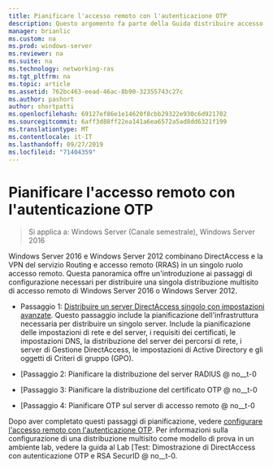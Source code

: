 ```yaml
---
title: Pianificare l'accesso remoto con l'autenticazione OTP
description: Questo argomento fa parte della Guida distribuire accesso remoto con l'autenticazione OTP in Windows Server 2016.
manager: brianlic
ms.custom: na
ms.prod: windows-server
ms.reviewer: na
ms.suite: na
ms.technology: networking-ras
ms.tgt_pltfrm: na
ms.topic: article
ms.assetid: 762bc463-eead-46ac-8b90-32355743c27c
ms.author: pashort
author: shortpatti
ms.openlocfilehash: 69127ef86e1e14620f8cbb29322e930c6d921702
ms.sourcegitcommit: 6aff3d88ff22ea141a6ea6572a5ad8dd6321f199
ms.translationtype: MT
ms.contentlocale: it-IT
ms.lasthandoff: 09/27/2019
ms.locfileid: "71404359"
---
```

# <a name="plan-remote-access-with-otp-authentication"></a>Pianificare l'accesso remoto con l'autenticazione OTP

>Si applica a: Windows Server (Canale semestrale), Windows Server 2016

 Windows Server 2016 e Windows Server 2012 combinano DirectAccess e la VPN del servizio Routing e accesso remoto (RRAS) in un singolo ruolo accesso remoto. Questa panoramica offre un'introduzione ai passaggi di configurazione necessari per distribuire una singola distribuzione multisito di accesso remoto di Windows Server 2016 o Windows Server 2012.  
  
  
-  Passaggio 1: [Distribuire un server DirectAccess singolo con impostazioni avanzate](https://technet.microsoft.com/windows-server-docs/networking/remote-access/directaccess/single-server-advanced/deploy-a-single-directaccess-server-with-advanced-settings). Questo passaggio include la pianificazione dell'infrastruttura necessaria per distribuire un singolo server. Include la pianificazione delle impostazioni di rete e del server, i requisiti dei certificati, le impostazioni DNS, la distribuzione del server dei percorsi di rete, i server di Gestione DirectAccess, le impostazioni di Active Directory e gli oggetti di Criteri di gruppo (GPO).  
  
-   [Passaggio 2: Pianificare la distribuzione del server RADIUS @ no__t-0  
  
-   [Passaggio 3: Pianificare la distribuzione del certificato OTP @ no__t-0  
  
-   [Passaggio 4: Pianificare OTP sul server di accesso remoto @ no__t-0  
  
Dopo aver completato questi passaggi di pianificazione, vedere [configurare l'accesso remoto con l'autenticazione OTP](https://technet.microsoft.com/windows-server-docs/networking/remote-access/ras/otp/configure/configure-ra-with-otp-authentication). Per informazioni sulla configurazione di una distribuzione multisito come modello di prova in un ambiente lab, vedere la guida al Lab [Test: Dimostrazione di DirectAccess con autenticazione OTP e RSA SecurID @ no__t-0.  
  


